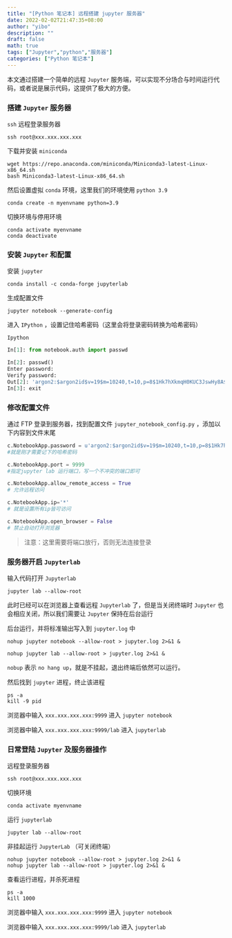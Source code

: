 ```yaml
---
title: "[Python 笔记本] 远程搭建 jupyter 服务器"
date: 2022-02-02T21:47:35+08:00
author: "yibo"
description: ""
draft: false
math: true
tags: ["Jupyter","python","服务器"]
categories: ["Python 笔记本"]
---
```


本文通过搭建一个简单的远程 `Jupyter` 服务端，可以实现不分场合与时间运行代码，或者说是展示代码，这提供了极大的方便。

<!--more-->

### 搭建 `Jupyter` 服务器

`ssh` 远程登录服务器

```shell
ssh root@xxx.xxx.xxx.xxx
```

下载并安装 `miniconda` 

```shell
wget https://repo.anaconda.com/miniconda/Miniconda3-latest-Linux-x86_64.sh
bash Miniconda3-latest-Linux-x86_64.sh
```

然后设置虚拟 `conda` 环境，这里我们的环境使用 `python 3.9`

```shell
conda create -n myenvname python=3.9
```

切换环境与停用环境

```shell
conda activate myenvname
conda deactivate
```

### 安装 `Jupyter` 和配置

安装 `jupyter`

```shell
conda install -c conda-forge jupyterlab
```

生成配置文件

```shell
jupyter notebook --generate-config
```

进入 `IPython` ，设置记住哈希密码（这里会将登录密码转换为哈希密码）

```shell
Ipython
```

```python
In[1]: from notebook.auth import passwd

In[2]: passwd()
Enter password:
Verify password:
Out[2]: 'argon2:$argon2id$v=19$m=10240,t=10,p=8$1Hk7hXkmqH0KUC3JswHy8A$W2Ya'
In[3]: exit
```

### 修改配置文件

通过 FTP 登录到服务器，找到配置文件 `jupyter_notebook_config.py` ，添加以下内容到文件末尾

```python
c.NotebookApp.password = u'argon2:$argon2id$v=19$m=10240,t=10,p=8$1Hk7hXkmqH0KUC3JswHy8A$W2Ya'
#就是刚才需要记下的哈希密码

c.NotebookApp.port = 9999  
#指定jupyter lab 运行端口，写一个不冲突的端口即可  

c.NotebookApp.allow_remote_access = True
# 允许远程访问 

c.NotebookApp.ip='*'  
# 就是设置所有ip皆可访问  

c.NotebookApp.open_browser = False
# 禁止自动打开浏览器  
```

> 注意：这里需要将端口放行，否则无法连接登录
>

### 服务器开启 `Jupyterlab`

输入代码打开 `Jupyterlab`

```shell
jupyter lab --allow-root
```

此时已经可以在浏览器上查看远程 `Jupyterlab` 了，但是当关闭终端时 `Jupyter` 也会相应关闭，所以我们需要让 `Jupyter` 保持在后台运行

后台运行，并将标准输出写入到 `jupyter.log` 中

```shell
nohup jupyter notebook --allow-root > jupyter.log 2>&1 &

nohup jupyter lab --allow-root > jupyter.log 2>&1 &
```

`nobup` 表示 `no hang up`，就是不挂起，退出终端后依然可以运行。

然后找到 `jupyter` 进程，终止该进程

```shell
ps -a
kill -9 pid
```

浏览器中输入 `xxx.xxx.xxx.xxx:9999` 进入 `jupyter notebook` 

浏览器中输入 `xxx.xxx.xxx.xxx:9999/lab` 进入 `jupyterlab` 

### 日常登陆 `Jupyter` 及服务器操作

远程登录服务器

```shell
ssh root@xxx.xxx.xxx.xxx
```

切换环境

```shell
conda activate myenvname
```

运行 `jupyterlab`

```shell
jupyter lab --allow-root
```

非挂起运行 `JupyterLab` （可关闭终端）

```shell
nohup jupyter notebook --allow-root > jupyter.log 2>&1 &
nohup jupyter lab --allow-root > jupyter.log 2>&1 &
```

查看运行进程，并杀死进程

```shell
ps -a
kill 1000
```

浏览器中输入 `xxx.xxx.xxx.xxx:9999` 进入 `jupyter notebook` 

浏览器中输入 `xxx.xxx.xxx.xxx:9999/lab` 进入 `jupyterlab` 







